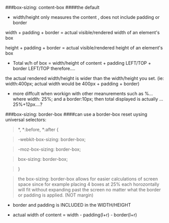 ###box-sizing: content-box
####the default

- width/height only measures the content , does not include padding or  border

width + padding + border = actual visible/rendered width of an element's box

height + padding + border = actual visible/rendered height of an element's box

- Total w/h of box = width/height of content + padding LEFT/TOP + border LEFT/TOP therefore....

the actual rendered width/height is wider than the width/height you set. (ie: width:400px; actual width would be 400px + padding + border) 

- more diffcult when workign with other meanurements such as %... where width: 25%; and a border:10px; then total displayed is actually ... 25%+12px....?



###box-sizing: border-box
####can use a border-box reset uysing universal selectors:

>\*, \*:before, \*:after { 

>-webkit-box-sizing: border-box;

>-moz-box-sizing: border-box; 

>box-sizing: border-box;

>}



> the box-sizing: border-box allows for easier calculations of screen space since for example placing 4 boxes at 25% each horozontally will fit without expanding past the screen no matter what the border or padding is applied. (NOT margin)
- border and padding is INCLUDED in the WIDTH/HEIGHT

- actual width of content = width - padding(l+r) - border(l+r)

